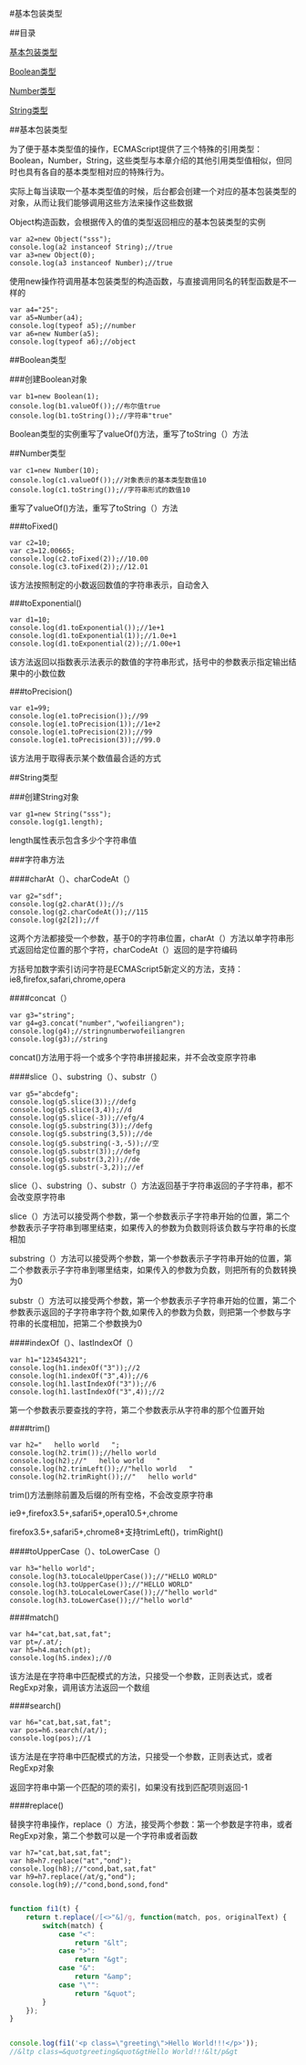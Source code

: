 #基本包装类型

##目录

[基本包装类型](#a1)

[Boolean类型](#a2)

[Number类型](#a3)

[String类型](#a4)

<a name="a1"></a>

##基本包装类型

为了便于基本类型值的操作，ECMAScript提供了三个特殊的引用类型：Boolean，Number，String，这些类型与本章介绍的其他引用类型值相似，但同时也具有各自的基本类型相对应的特殊行为。

实际上每当读取一个基本类型值的时候，后台都会创建一个对应的基本包装类型的对象，从而让我们能够调用这些方法来操作这些数据

Object构造函数，会根据传入的值的类型返回相应的基本包装类型的实例

	var a2=new Object("sss");
	console.log(a2 instanceof String);//true
	var a3=new Object(0);
	console.log(a3 instanceof Number);//true

使用new操作符调用基本包装类型的构造函数，与直接调用同名的转型函数是不一样的

	var a4="25";
	var a5=Number(a4);
	console.log(typeof a5);//number
	var a6=new Number(a5);
	console.log(typeof a6);//object

<a name="a2"></a>

##Boolean类型

###创建Boolean对象

	var b1=new Boolean(1);
	console.log(b1.valueOf());//布尔值true
	console.log(b1.toString());//字符串"true"

Boolean类型的实例重写了valueOf()方法，重写了toString（）方法

<a name="a3"></a>

##Number类型

	var c1=new Number(10);
	console.log(c1.valueOf());//对象表示的基本类型数值10
	console.log(c1.toString());//字符串形式的数值10

重写了valueOf()方法，重写了toString（）方法

###toFixed()

	var c2=10;
	var c3=12.00665;
	console.log(c2.toFixed(2));//10.00
	console.log(c3.toFixed(2));//12.01

该方法按照制定的小数返回数值的字符串表示，自动舍入

###toExponential()

	var d1=10;
	console.log(d1.toExponential());//1e+1
	console.log(d1.toExponential(1));//1.0e+1
	console.log(d1.toExponential(2));//1.00e+1

该方法返回以指数表示法表示的数值的字符串形式，括号中的参数表示指定输出结果中的小数位数

###toPrecision()

	var e1=99;
	console.log(e1.toPrecision());//99
	console.log(e1.toPrecision(1));//1e+2
	console.log(e1.toPrecision(2));//99
	console.log(e1.toPrecision(3));//99.0

该方法用于取得表示某个数值最合适的方式

<a name="a4"></a>

##String类型

###创建String对象

	var g1=new String("sss");
	console.log(g1.length);

length属性表示包含多少个字符串值

###字符串方法

####charAt（）、charCodeAt（）

	var g2="sdf";
	console.log(g2.charAt());//s
	console.log(g2.charCodeAt());//115
	console.log(g2[2]);//f

这两个方法都接受一个参数，基于0的字符串位置，charAt（）方法以单字符串形式返回给定位置的那个字符，charCodeAt（）返回的是字符编码

方括号加数字索引访问字符是ECMAScript5新定义的方法，支持：ie8,firefox,safari,chrome,opera

####concat（）

	var g3="string";
	var g4=g3.concat("number","wofeiliangren");
	console.log(g4);//stringnumberwofeiliangren
	console.log(g3);//string

concat()方法用于将一个或多个字符串拼接起来，并不会改变原字符串

####slice（）、substring（）、substr（）

	var g5="abcdefg";
	console.log(g5.slice(3));//defg
	console.log(g5.slice(3,4));//d
	console.log(g5.slice(-3));//efg/4
	console.log(g5.substring(3));//defg
	console.log(g5.substring(3,5));//de
	console.log(g5.substring(-3,-5));//空
	console.log(g5.substr(3));//defg
	console.log(g5.substr(3,2));//de
	console.log(g5.substr(-3,2));//ef

slice（）、substring（）、substr（）方法返回基于字符串返回的子字符串，都不会改变原字符串

slice（）方法可以接受两个参数，第一个参数表示子字符串开始的位置，第二个参数表示子字符串到哪里结束，如果传入的参数为负数则将该负数与字符串的长度相加

substring（）方法可以接受两个参数，第一个参数表示子字符串开始的位置，第二个参数表示子字符串到哪里结束，如果传入的参数为负数，则把所有的负数转换为0

substr（）方法可以接受两个参数，第一个参数表示子字符串开始的位置，第二个参数表示返回的子字符串字符个数,如果传入的参数为负数，则把第一个参数与字符串的长度相加，把第二个参数换为0

####indexOf（）、lastIndexOf（）

	var h1="123454321";
	console.log(h1.indexOf("3"));//2
	console.log(h1.indexOf("3",4));//6
	console.log(h1.lastIndexOf("3"));//6
	console.log(h1.lastIndexOf("3",4));//2

第一个参数表示要查找的字符，第二个参数表示从字符串的那个位置开始

####trim()

	var h2="   hello world   ";
	console.log(h2.trim());//hello world
	console.log(h2);//"   hello world   "
	console.log(h2.trimLeft());//"hello world   "
	console.log(h2.trimRight());//"   hello world"

trim()方法删除前置及后缀的所有空格，不会改变原字符串

ie9+,firefox3.5+,safari5+,opera10.5+,chrome

firefox3.5+,safari5+,chrome8+支持trimLeft()，trimRight()

####toUpperCase（）、toLowerCase（）

	var h3="hello world";
	console.log(h3.toLocaleUpperCase());//"HELLO WORLD"
	console.log(h3.toUpperCase());//"HELLO WORLD"
	console.log(h3.toLocaleLowerCase());//"hello world"
	console.log(h3.toLowerCase());//"hello world"

####match()

	var h4="cat,bat,sat,fat";
	var pt=/.at/;
	var h5=h4.match(pt);
	console.log(h5.index);//0

该方法是在字符串中匹配模式的方法，只接受一个参数，正则表达式，或者RegExp对象，调用该方法返回一个数组

####search()

	var h6="cat,bat,sat,fat";
	var pos=h6.search(/at/);
	console.log(pos);//1

该方法是在字符串中匹配模式的方法，只接受一个参数，正则表达式，或者RegExp对象

返回字符串中第一个匹配的项的索引，如果没有找到匹配项则返回-1

####replace()

替换字符串操作，replace（）方法，接受两个参数：第一个参数是字符串，或者RegExp对象，第二个参数可以是一个字符串或者函数

	var h7="cat,bat,sat,fat";
	var h8=h7.replace("at","ond");
	console.log(h8);//"cond,bat,sat,fat"
	var h9=h7.replace(/at/g,"ond");
	console.log(h9);//"cond,bond,sond,fond"

```javascript

function fi1(t) {
    return t.replace(/[<>"&]/g, function(match, pos, originalText) {
        switch(match) {
            case "<":
                return "&lt";
            case ">":
                return "&gt";
            case "&":
                return "&amp";
            case "\"":
                return "&quot";
        }
    });
}


console.log(fi1('<p class=\"greeting\">Hello World!!!</p>'));
//&ltp class=&quotgreeting&quot&gtHello World!!!&lt/p&gt

```